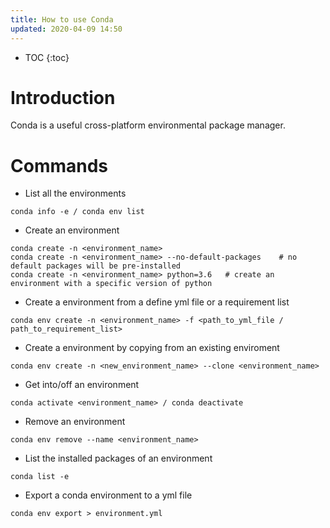 ```yaml
---
title: How to use Conda
updated: 2020-04-09 14:50
---
```


* TOC
{:toc}

# Introduction

Conda is a useful cross-platform environmental package manager.


# Commands

* List all the environments
```
conda info -e / conda env list
```

* Create an environment
```
conda create -n <environment_name> 
conda create -n <environment_name> --no-default-packages    # no default packages will be pre-installed
conda create -n <environment_name> python=3.6   # create an environment with a specific version of python
```

* Create a environment from a define yml file or a requirement list
```
conda env create -n <environment_name> -f <path_to_yml_file / path_to_requirement_list>
```

* Create a environment by copying from an existing enviroment
```
conda env create -n <new_environment_name> --clone <environment_name>
```

* Get into/off an environment
```
conda activate <environment_name> / conda deactivate
```

* Remove an environment
```
conda env remove --name <environment_name>
```

* List the installed packages of an environment
```
conda list -e
```

* Export a conda environment to a yml file
```
conda env export > environment.yml
```

